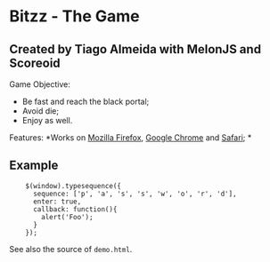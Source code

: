 Bitzz - The Game
==========================

Created by Tiago Almeida with MelonJS and Scoreoid
---

Game Objective:
* Be fast and reach the black portal;
* Avoid die;
* Enjoy as well.


Features:
*Works on [Mozilla Firefox](http://www.mozilla.org/en-US/firefox/new/), [Google Chrome](http://www.google.co.jp/chrome/) and [Safari](http://www.apple.com/safari/);
*





Example
-------

        $(window).typesequence({
          sequence: ['p', 'a', 's', 's', 'w', 'o', 'r', 'd'],
          enter: true,
          callback: function(){
            alert('Foo');
          }
        });

See also the source of `demo.html`.